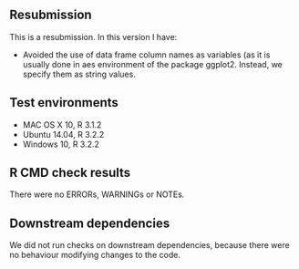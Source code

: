 ## Resubmission
This is a resubmission. In this version I have:

* Avoided the use of data frame column names as variables (as it is usually done in aes
  environment of the package ggplot2. Instead, we specify them as string values.

## Test environments
* MAC OS X 10, R 3.1.2
* Ubuntu 14.04, R 3.2.2
* Windows 10, R 3.2.2

## R CMD check results
There were no ERRORs, WARNINGs or NOTEs. 

## Downstream dependencies
  We did not run checks on downstream dependencies, because there were no behaviour modifying changes to the code.